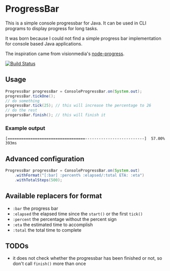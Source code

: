 # ProgressBar

This is a simple console progressbar for Java. It can be used in CLI programs
to display progress for long tasks.

It was born because I could not find a simple progress bar implementation
for console based Java applications.

The inspiration came from visionmedia's [node-progress][1].

[![Build Status](https://secure.travis-ci.org/raszi/java-progressbar.png?branch=master)](http://travis-ci.org/raszi/java-progressbar)

## Usage

```java
ProgressBar progressBar = ConsoleProgressBar.on(System.out);
progressBar.tickOne();
// do something
progressBar.tick(25); // this will increase the percentage to 26
// do the rest
progerssBar.finish(); // this will finish it
```

### Example output

```
[==================================--------------------------]  57.00% 393ms
```

## Advanced configuration

```java
ProgressBar progressBar = ConsoleProgressBar.on(System.out)
    .withFormat("[:bar] :percent% :elapsed/:total ETA: :eta")
    .withTotalSteps(500);
```

## Available replacers for format

 - `:bar` the progress bar
 - `:elapsed` the elapsed time since the `start()` or the first `tick()`
 - `:percent` the percentage without the percent sign
 - `:eta` the estimated time to accomplish
 - `:total` the total time to complete

## TODOs

 - it does not check whether the progressbar has been finished or not, so don't
   call `finish()` more than once

[1]: https://github.com/visionmedia/node-progress
